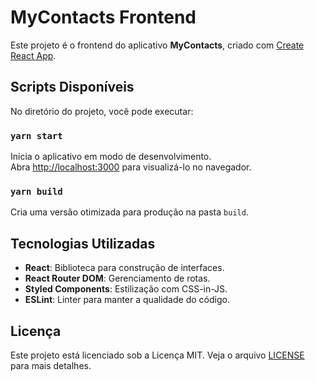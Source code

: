 # MyContacts Frontend

Este projeto é o frontend do aplicativo **MyContacts**, criado com [Create React App](https://github.com/facebook/create-react-app).

## Scripts Disponíveis

No diretório do projeto, você pode executar:

### `yarn start`
Inicia o aplicativo em modo de desenvolvimento.\
Abra [http://localhost:3000](http://localhost:3000) para visualizá-lo no navegador.

### `yarn build`
Cria uma versão otimizada para produção na pasta `build`.

## Tecnologias Utilizadas
- **React**: Biblioteca para construção de interfaces.
- **React Router DOM**: Gerenciamento de rotas.
- **Styled Components**: Estilização com CSS-in-JS.
- **ESLint**: Linter para manter a qualidade do código.

## Licença

Este projeto está licenciado sob a Licença MIT. Veja o arquivo [LICENSE](./LICENSE) para mais detalhes.
